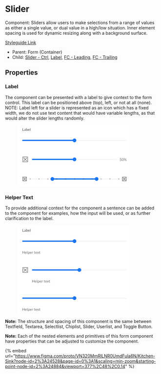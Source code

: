 # Slider

Component: Sliders allow users to make selections from a range of values as either a single value, or dual value in a high/low situation. Inner element spacing is used for dynamic resizing along with a background surface.

[Styleguide Link](https://zpl.io/brGNo51)

* Parent: Form (Container)
* Child: [Slider - Ctrl](../../overview/slider/), [Label](../../overview/label.md), [FC - Leading](fc-leading.md), [FC - Trailing](fc-trailing.md)

## Properties

### Label

The component can be presented with a label to give context to the form control. This label can be positioned above (top), left, or not at all (none). NOTE: Label left for a slider is represented as an icon which has a fixed width, we do not use text content that would have variable lengths, as that would alter the slider lengths randomly.

<figure><img src="../../../.gitbook/assets/Label (8).png" alt=""><figcaption></figcaption></figure>

### Helper Text

To provide additional context for the component a sentence can be added to the component for examples, how the input will be used, or as further clarification to the label.

<figure><img src="../../../.gitbook/assets/Helper (6).png" alt=""><figcaption></figcaption></figure>

**Note:** The structure and spacing of this component is the same between Textfield, Textarea, Selectlist, Chiplist, Slider, Userlist, and Toggle Button.

**Note:** Each of the nested elements and primitives of this form component have properties that can be adjusted to customize the component.

{% embed url="https://www.figma.com/proto/VN320MmRlLNR0UmdFula6N/Kitchen-Sink?node-id=2%3A24528&page-id=0%3A1&scaling=min-zoom&starting-point-node-id=2%3A24884&viewport=377%2C48%2C0.14" %}
